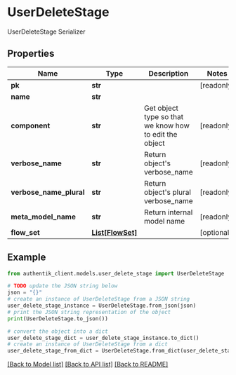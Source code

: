 # UserDeleteStage

UserDeleteStage Serializer

## Properties

Name | Type | Description | Notes
------------ | ------------- | ------------- | -------------
**pk** | **str** |  | [readonly] 
**name** | **str** |  | 
**component** | **str** | Get object type so that we know how to edit the object | [readonly] 
**verbose_name** | **str** | Return object&#39;s verbose_name | [readonly] 
**verbose_name_plural** | **str** | Return object&#39;s plural verbose_name | [readonly] 
**meta_model_name** | **str** | Return internal model name | [readonly] 
**flow_set** | [**List[FlowSet]**](FlowSet.md) |  | [optional] 

## Example

```python
from authentik_client.models.user_delete_stage import UserDeleteStage

# TODO update the JSON string below
json = "{}"
# create an instance of UserDeleteStage from a JSON string
user_delete_stage_instance = UserDeleteStage.from_json(json)
# print the JSON string representation of the object
print(UserDeleteStage.to_json())

# convert the object into a dict
user_delete_stage_dict = user_delete_stage_instance.to_dict()
# create an instance of UserDeleteStage from a dict
user_delete_stage_from_dict = UserDeleteStage.from_dict(user_delete_stage_dict)
```
[[Back to Model list]](../README.md#documentation-for-models) [[Back to API list]](../README.md#documentation-for-api-endpoints) [[Back to README]](../README.md)


